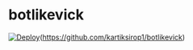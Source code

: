 # botlikevick

[![Deploy](https://www.herokucdn.com/deploy/button.svg)](https://heroku.com/deploy)(https://github.com/kartiksirop1/botlikevick)
